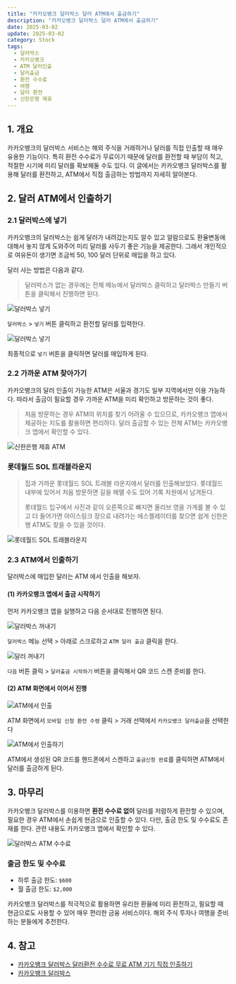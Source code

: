 ```yaml
---
title: "카카오뱅크 달러박스 달러 ATM에서 출금하기"
description: "카카오뱅크 달러박스 달러 ATM에서 출금하기"
date: 2025-03-02
update: 2025-03-02
category: Stock
tags:
  - 달러박스
  - 카카오뱅크
  - ATM 달러인출
  - 달러출금
  - 환전 수수료
  - 여행
  - 달러 환전
  - 신한은행 제휴
---
```


## 1. 개요

카카오뱅크의 달러박스 서비스는 해외 주식을 거래하거나 달러를 직접 인출할 때 매우 유용한 기능이다. 특히 환전 수수료가 무료이기 때문에 달러를 환전할 때 부담이 적고, 적절한 시기에 미리 달러를 확보해둘 수도 있다. 이 글에서는 카카오뱅크 달러박스를 활용해 달러를 환전하고, ATM에서 직접 출금하는 방법까지 자세히 알아본다.

## 2. 달러 ATM에서 인출하기

### 2.1 달러박스에 넣기

카카오뱅크의 달러박스는 쉽게 달러가 내려갔는지도 알수 있고 알람으로도 환율변동에 대해서 놓지 않게 도와주어 미리 달러를 사두기 좋은 기능을 제공한다. 그래서 개인적으로 여유돈이 생기면 조금씩 50, 100 달러 단위로 매입을 하고 있다.

달러 사는 방법은 다음과 같다.

> 달러박스가 없는 경우에는 전체 메뉴에서 달러박스 클릭하고 달러박스 만들기 버튼을 클릭해서 진행하면 된다.

![달러박스 넣기](image-20250302201417929.png)

`달러박스` > `넣기` 버튼 클릭하고 환전할 달러를 입력한다.

![달러박스 넣기](image-20250302201439046.png)

최종적으로 `넣기` 버튼을 클릭하면 달러를 매입하게 된다.

### 2.2 가까운 ATM 찾아가기

카카오뱅크의 달러 인출이 가능한 ATM은 서울과 경기도 일부 지역에서만 이용 가능하다. 따라서 출금이 필요할 경우 가까운 ATM을 미리 확인하고 방문하는 것이 좋다.

> 처음 방문하는 경우 ATM의 위치를 찾기 어려울 수 있으므로, 카카오뱅크 앱에서 제공하는 지도를 활용하면 편리하다. 달러 출금할 수 있는 전체 ATM는 카카오뱅크 앱에서 확인할 수 있다.

![신한은행 제휴 ATM](image-20250302201727301.png)

### 롯데월드 SOL 트래블라운지

> 집과 가까운 롯데월드 SOL 트래블 라운지에서 달러를 인출해보았다. 롯데월드 내부에 있어서 처음 방문하면 길을 헤맬 수도 있어 기록 차원에서 남겨둔다.
>
> 롯데월드 입구에서 사진과 같이 오른쪽으로 빠지면 올리브 영을 가게를 볼 수 있고 더 들어가면 아이스링크 장으로 내려가는 에스켈레이터를 찾으면 쉽게 신한은행 ATM도 찾을 수 있을 것이다.

![롯데월드 SOL 트래블라운지](image-20250302201838040.png)

### 2.3 ATM에서 인출하기

달러박스에 매입한 달러는 ATM 에서 인출을 해보자.

#### (1) 카카오뱅크 앱에서 출금 시작하기

먼저 카카오뱅크 앱을 실행하고 다음 순서대로 진행하면 된다.

![달러박스 꺼내기](image-20250302202257799.png)

`달러박스` 메뉴 선택 > 아래로 스크로하고 `ATM 달러 출금` 클릭을 한다.

![달러 꺼내기](image-20250302202337403.png)

`다음` 버튼 클릭 > `달러출금 시작하기` 버튼을 클릭해서 QR 코드 스캔 준비를 한다.

#### (2) ATM 화면에서 이어서 진행

![ATM에서 인출](image-20250302202356622.png)

ATM 화면에서 `모바일 신청 환전 수령` 클릭 > 거래 선택에서 `카카오뱅크 달러출금`을 선택한다

![ATM에서 인출하기](image-20250302202412615.png)

ATM에서 생성된 QR 코드를 핸드폰에서 스캔하고 `출금신청 완료`를 클릭하면 ATM에서 달러를 출금하게 된다.

## 3. 마무리

카카오뱅크 달러박스를 이용하면 **환전 수수료 없이** 달러를 저렴하게 환전할 수 있으며, 필요한 경우 ATM에서 손쉽게 현금으로 인출할 수 있다. 다만, 출금 한도 및 수수료도 존재를 한다. 관련 내용도 카카오뱅크 앱에서 확인할 수 있다.

![달러박스 ATM 수수료](image-20250302202435305.png)

### 출금 한도 및 수수료

- 하루 출금 한도: `$600`
- 월 출금 한도: `$2,000`

카카오뱅크 달러박스를 적극적으로 활용하면 유리한 환율에 미리 환전하고, 필요할 때 현금으로도 사용할 수 있어 매우 편리한 금융 서비스이다. 해외 주식 투자나 여행을 준비하는 분들에게 추천한다.

## 4. 참고

- [카카오뱅크 달러박스 달러환전 수수료 무료 ATM 기기 직접 인출하기](https://blog.naver.com/heunggeuli/223499833456?trackingCode=rss)
- [카카오뱅크 달러박스](https://www.kakaobank.com/products/dollarbox)
